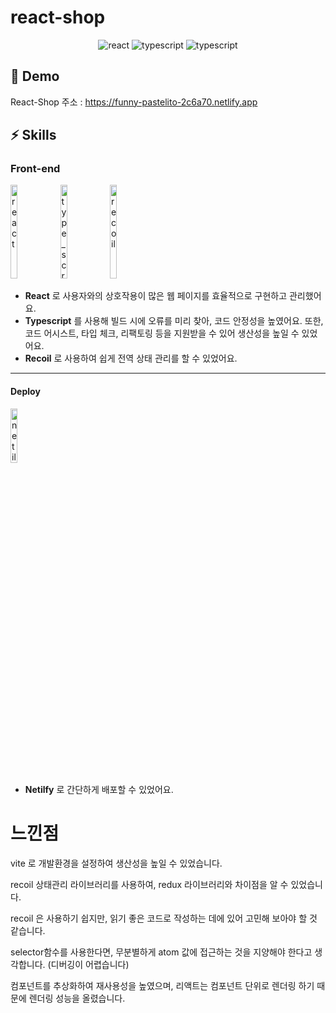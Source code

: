 # react-shop

<p align="center">
  <img src="https://img.shields.io/badge/react-v18.2.0-9cf?logo=react" alt="react" />
  <img src="https://img.shields.io/badge/typescript-v4.6.4-blue?logo=typescript" alt="typescript"/>
  <img src="https://img.shields.io/badge/vite-v3.0.9-blueviolet?logo=vite" alt="typescript"/>
</p>



## 🚀 Demo

React-Shop 주소 : https://funny-pastelito-2c6a70.netlify.app

## ⚡️ Skills



### Front-end

<p>
  <img src="https://user-images.githubusercontent.com/52682603/138834243-fb74d81e-e90d-4c6a-8793-05df588f59ab.png" alt="react" width=15% height='150px'>
  <img src="https://user-images.githubusercontent.com/52682603/138834262-a7af2293-e398-416d-8dd3-ff5fab8cb80d.png" alt="type_script" width=15% height='150px'>
  <img src="https://user-images.githubusercontent.com/97930034/202420445-d64aef58-42d8-4b12-be53-3b6451a62286.png" alt="recoil" width=15% height='150px'>
</p>

- **React** 로 사용자와의 상호작용이 많은 웹 페이지를 효율적으로 구현하고 관리했어요.
- **Typescript** 를 사용해 빌드 시에 오류를 미리 찾아, 코드 안정성을 높였어요. 또한, 코드 어시스트, 타입 체크, 리팩토링 등을 지원받을 수 있어 생산성을 높일 수 있었어요.
- **Recoil** 로 사용하여 쉽게 전역 상태 관리를 할 수 있었어요.
---


#### Deploy

<p>
  <img src="https://user-images.githubusercontent.com/97930034/202415610-8d552efe-dd15-4e3f-abd9-22f89977de91.png" alt="netilfy" width=15%>
</p>

- **Netilfy** 로 간단하게 배포할 수 있었어요.

# 느낀점

vite 로 개발환경을 설정하여 생산성을 높일 수 있었습니다.

recoil 상태관리 라이브러리를 사용하여, redux 라이브러리와 차이점을 알 수 있었습니다.

recoil 은 사용하기 쉽지만, 읽기 좋은 코드로 작성하는 데에 있어 고민해 보아야 할 것 같습니다.

selector함수를 사용한다면, 무분별하게 atom 값에 접근하는 것을 지양해야 한다고 생각합니다. (디버깅이 어렵습니다)

컴포넌트를 추상화하여 재사용성을 높였으며, 리액트는 컴포넌트 단위로 렌더링 하기 때문에 렌더링 성능을 올렸습니다.


